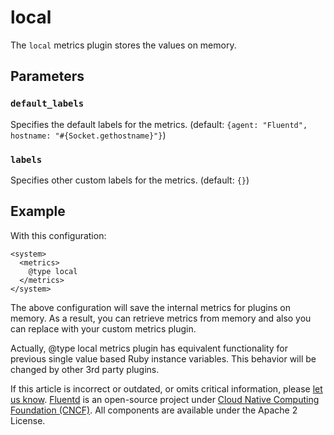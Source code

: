 # local

The `local` metrics plugin stores the values on memory.

## Parameters

### `default_labels`

Specifies the default labels for the metrics. \(default: `{agent: "Fluentd", hostname: "#{Socket.gethostname}"}`\)

### `labels`

Specifies other custom labels for the metrics. \(default: `{}`\)

## Example

With this configuration:

```text
<system>
  <metrics>
    @type local
  </metrics>
</system>
```

The above configuration will save the internal metrics for plugins on memory. As a result, you can retrieve metrics from memory and also you can replace with your custom metrics plugin.

Actually, @type local metrics plugin has equivalent functionality for previous single value based Ruby instance variables.
This behavior will be changed by other 3rd party plugins.

If this article is incorrect or outdated, or omits critical information, please [let us know](https://github.com/fluent/fluentd-docs-gitbook/issues?state=open). [Fluentd](http://www.fluentd.org/) is an open-source project under [Cloud Native Computing Foundation \(CNCF\)](https://cncf.io/). All components are available under the Apache 2 License.

